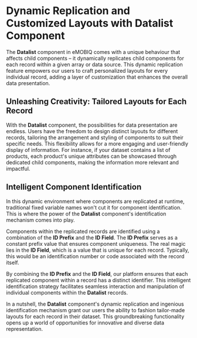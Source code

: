 # Dynamic Replication and Customized Layouts with Datalist Component

The **Datalist** component in eMOBIQ comes with a unique behaviour that affects child components – it dynamically replicates child components for each record within a given array or data source. This dynamic replication feature empowers our users to craft personalized layouts for every individual record, adding a layer of customization that enhances the overall data presentation.

## Unleashing Creativity: Tailored Layouts for Each Record

With the **Datalist** component, the possibilities for data presentation are endless. Users have the freedom to design distinct layouts for different records, tailoring the arrangement and styling of components to suit their specific needs. This flexibility allows for a more engaging and user-friendly display of information. For instance, if your dataset contains a list of products, each product's unique attributes can be showcased through dedicated child components, making the information more relevant and impactful.

## Intelligent Component Identification

In this dynamic environment where components are replicated at runtime, traditional fixed variable names won't cut it for component identification. This is where the power of the **Datalist** component's identification mechanism comes into play.

Components within the replicated records are identified using a combination of the **ID Prefix** and the **ID Field**. The **ID Prefix** serves as a constant prefix value that ensures component uniqueness. The real magic lies in the **ID Field**, which is a value that is unique for each record. Typically, this would be an identification number or code associated with the record itself.

By combining the **ID Prefix** and the **ID Field**, our platform ensures that each replicated component within a record has a distinct identifier. This intelligent identification strategy facilitates seamless interaction and manipulation of individual components within the **Datalist** records.

In a nutshell, the **Datalist** component's dynamic replication and ingenious identification mechanism grant our users the ability to fashion tailor-made layouts for each record in their dataset. This groundbreaking functionality opens up a world of opportunities for innovative and diverse data representation.
